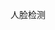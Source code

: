 人脸检测

[](https://www.jb51.net/article/265747.htm)

[](https://blog.csdn.net/thj13896076523/article/details/127632465)